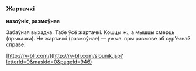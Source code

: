 ### Жартачкі
**назоўнік, размоўнае**

Забаўная выхадка. Табе ўсё жартачкі. Кошцы ж., а мышцы смерць (прыказка). Не жартачкі (размоўнае) — ужыв. пры размове аб сур'ёзнай справе.

<a rel="author">[http://rv-blr.com/](http://rv-blr.com/slounik.jsp?letterId=0&maskId=0&pageId=946)</a>
